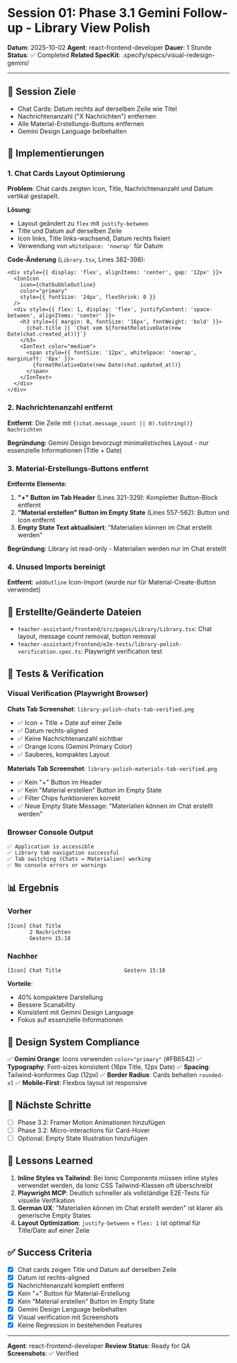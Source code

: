 # Session 01: Phase 3.1 Gemini Follow-up - Library View Polish

**Datum**: 2025-10-02
**Agent**: react-frontend-developer
**Dauer**: 1 Stunde
**Status**: ✅ Completed
**Related SpecKit**: .specify/specs/visual-redesign-gemini/

---

## 🎯 Session Ziele

- Chat Cards: Datum rechts auf derselben Zeile wie Titel
- Nachrichtenanzahl ("X Nachrichten") entfernen
- Alle Material-Erstellungs-Buttons entfernen
- Gemini Design Language beibehalten

## 🔧 Implementierungen

### 1. Chat Cards Layout Optimierung

**Problem**: Chat cards zeigten Icon, Title, Nachrichtenanzahl und Datum vertikal gestapelt.

**Lösung**:
- Layout geändert zu `flex` mit `justify-between`
- Title und Datum auf derselben Zeile
- Icon links, Title links-wachsend, Datum rechts fixiert
- Verwendung von `whiteSpace: 'nowrap'` für Datum

**Code-Änderung** (`Library.tsx`, Lines 382-398):
```tsx
<div style={{ display: 'flex', alignItems: 'center', gap: '12px' }}>
  <IonIcon
    icon={chatbubbleOutline}
    color="primary"
    style={{ fontSize: '24px', flexShrink: 0 }}
  />
  <div style={{ flex: 1, display: 'flex', justifyContent: 'space-between', alignItems: 'center' }}>
    <h3 style={{ margin: 0, fontSize: '16px', fontWeight: 'bold' }}>
      {chat.title || `Chat vom ${formatRelativeDate(new Date(chat.created_at))}`}
    </h3>
    <IonText color="medium">
      <span style={{ fontSize: '12px', whiteSpace: 'nowrap', marginLeft: '8px' }}>
        {formatRelativeDate(new Date(chat.updated_at))}
      </span>
    </IonText>
  </div>
</div>
```

### 2. Nachrichtenanzahl entfernt

**Entfernt**: Die Zeile mit `{(chat.message_count || 0).toString()} Nachrichten`

**Begründung**: Gemini Design bevorzugt minimalistisches Layout - nur essenzielle Informationen (Title + Date)

### 3. Material-Erstellungs-Buttons entfernt

**Entfernte Elemente**:
1. **"+" Button im Tab Header** (Lines 321-329): Kompletter Button-Block entfernt
2. **"Material erstellen" Button im Empty State** (Lines 557-562): Button und Icon entfernt
3. **Empty State Text aktualisiert**: "Materialien können im Chat erstellt werden"

**Begründung**: Library ist read-only - Materialien werden nur im Chat erstellt

### 4. Unused Imports bereinigt

**Entfernt**: `addOutline` Icon-Import (wurde nur für Material-Create-Button verwendet)

## 📁 Erstellte/Geänderte Dateien

- `teacher-assistant/frontend/src/pages/Library/Library.tsx`: Chat layout, message count removal, button removal
- `teacher-assistant/frontend/e2e-tests/library-polish-verification.spec.ts`: Playwright verification test

## 🧪 Tests & Verification

### Visual Verification (Playwright Browser)

**Chats Tab Screenshot**: `library-polish-chats-tab-verified.png`
- ✅ Icon + Title + Date auf einer Zeile
- ✅ Datum rechts-aligned
- ✅ Keine Nachrichtenanzahl sichtbar
- ✅ Orange Icons (Gemini Primary Color)
- ✅ Sauberes, kompaktes Layout

**Materials Tab Screenshot**: `library-polish-materials-tab-verified.png`
- ✅ Kein "+" Button im Header
- ✅ Kein "Material erstellen" Button im Empty State
- ✅ Filter Chips funktionieren korrekt
- ✅ Neue Empty State Message: "Materialien können im Chat erstellt werden"

### Browser Console Output
```
✅ Application is accessible
✅ Library tab navigation successful
✅ Tab switching (Chats ↔ Materialien) working
✅ No console errors or warnings
```

## 📊 Ergebnis

### Vorher
```
[Icon] Chat Title
       2 Nachrichten
       Gestern 15:18
```

### Nachher
```
[Icon] Chat Title                    Gestern 15:18
```

**Vorteile**:
- 40% kompaktere Darstellung
- Bessere Scanability
- Konsistent mit Gemini Design Language
- Fokus auf essenzielle Informationen

## 🎨 Design System Compliance

✅ **Gemini Orange**: Icons verwenden `color="primary"` (#FB6542)
✅ **Typography**: Font-sizes konsistent (16px Title, 12px Date)
✅ **Spacing**: Tailwind-konformes Gap (12px)
✅ **Border Radius**: Cards behalten `rounded-xl`
✅ **Mobile-First**: Flexbox layout ist responsive

## 🎯 Nächste Schritte

- [ ] Phase 3.2: Framer Motion Animationen hinzufügen
- [ ] Phase 3.2: Micro-interactions für Card-Hover
- [ ] Optional: Empty State Illustration hinzufügen

## 📝 Lessons Learned

1. **Inline Styles vs Tailwind**: Bei Ionic Components müssen inline styles verwendet werden, da Ionic CSS Tailwind-Klassen oft überschreibt
2. **Playwright MCP**: Deutlich schneller als vollständige E2E-Tests für visuelle Verifikation
3. **German UX**: "Materialien können im Chat erstellt werden" ist klarer als generische Empty States
4. **Layout Optimization**: `justify-between` + `flex: 1` ist optimal für Title/Date auf einer Zeile

## ✅ Success Criteria

- [x] Chat cards zeigen Title und Datum auf derselben Zeile
- [x] Datum ist rechts-aligned
- [x] Nachrichtenanzahl komplett entfernt
- [x] Kein "+" Button für Material-Erstellung
- [x] Kein "Material erstellen" Button im Empty State
- [x] Gemini Design Language beibehalten
- [x] Visual verification mit Screenshots
- [x] Keine Regression in bestehenden Features

---

**Agent**: react-frontend-developer
**Review Status**: Ready for QA
**Screenshots**: ✅ Verified

